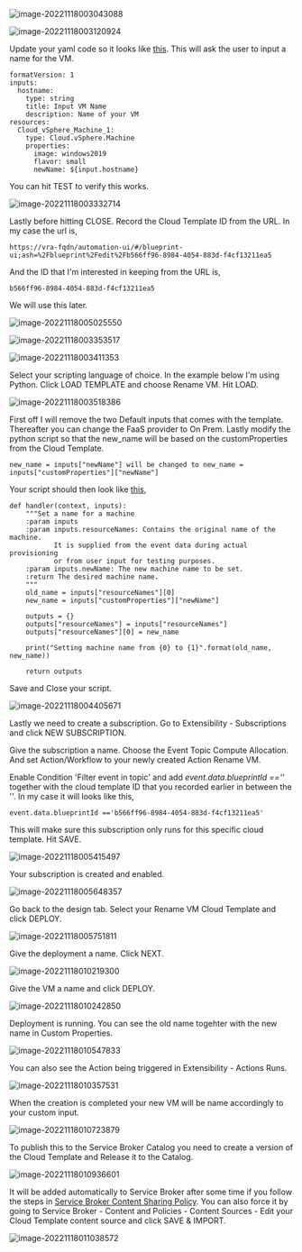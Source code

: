 ![image-20221118003043088](./assets/images/subscriptions/image-20221118003043088.png)

![image-20221118003120924](./assets/images/subscriptions/image-20221118003120924.png)

Update your yaml code so it looks like [this](https://github.com/larols/vmware-aria/blob/main/aria-automation/assets/yaml/Rename%20VM.yaml). This will ask the user to input a name for the VM.

```
formatVersion: 1
inputs:
  hostname:
    type: string
    title: Input VM Name
    description: Name of your VM
resources:
  Cloud_vSphere_Machine_1:
    type: Cloud.vSphere.Machine
    properties:
      image: windows2019
      flavor: small
      newName: ${input.hostname}
```

You can hit TEST to verify this works.

![image-20221118003332714](./assets/images/subscriptions/image-20221118003332714.png)

Lastly before hitting CLOSE. Record the Cloud Template ID from the URL. In my case the url is,

```
https://vra-fqdn/automation-ui/#/blueprint-ui;ash=%2Fblueprint%2Fedit%2Fb566ff96-8984-4054-883d-f4cf13211ea5
```

And the ID that I'm interested in keeping from the URL is,

```
b566ff96-8984-4054-883d-f4cf13211ea5
```

We will use this later.

![image-20221118005025550](./assets/images/subscriptions/image-20221118005025550.png)



![image-20221118003353517](./assets/images/subscriptions/image-20221118003353517.png)

![image-20221118003411353](./assets/images/subscriptions/image-20221118003411353.png)

Select your scripting language of choice. In the example below I'm using Python. Click LOAD TEMPLATE and choose Rename VM. Hit LOAD.

![image-20221118003518386](./assets/images/subscriptions/image-20221118003518386.png)

First off I will remove the two Default inputs that comes with the template. Thereafter you can change the FaaS provider to On Prem. Lastly modify the python script so that the new_name will be based on the customProperties from the Cloud Template. 

```
new_name = inputs["newName"] will be changed to new_name = inputs["customProperties"]["newName"]
```

Your script should then look like [this](https://github.com/larols/vmware-aria/blob/main/aria-automation/assets/python/RenameVM.py),

```
def handler(context, inputs):
    """Set a name for a machine
    :param inputs
    :param inputs.resourceNames: Contains the original name of the machine.
           It is supplied from the event data during actual provisioning
           or from user input for testing purposes.
    :param inputs.newName: The new machine name to be set.
    :return The desired machine name.
    """
    old_name = inputs["resourceNames"][0]
    new_name = inputs["customProperties"]["newName"]

    outputs = {}
    outputs["resourceNames"] = inputs["resourceNames"]
    outputs["resourceNames"][0] = new_name

    print("Setting machine name from {0} to {1}".format(old_name, new_name))

    return outputs
```

Save and Close your script.

![image-20221118004405671](./assets/images/subscriptions/image-20221118004405671.png)

Lastly we need to create a subscription. Go to Extensibility - Subscriptions and click NEW SUBSCRIPTION. 

Give the subscription a name. Choose the Event Topic Compute Allocation. And set Action/Workflow to your newly created Action Rename VM.

Enable Condition 'Filter event in topic' and add *event.data.blueprintId ==''* together with the cloud template ID that you recorded earlier in between the ''. In my case it will looks like this,

```
event.data.blueprintId =='b566ff96-8984-4054-883d-f4cf13211ea5'
```

This will make sure this subscription only runs for this specific cloud template. Hit SAVE.

![image-20221118005415497](./assets/images/subscriptions/image-20221118005415497.png)

Your subscription is created and enabled.

![image-20221118005648357](./assets/images/subscriptions/image-20221118005648357.png)

Go back to the design tab. Select your Rename VM Cloud Template and click DEPLOY.

![image-20221118005751811](./assets/images/subscriptions/image-20221118005751811.png)

Give the deployment a name. Click NEXT.

![image-20221118010219300](./assets/images/subscriptions/image-20221118010219300.png)

Give the VM a name and click DEPLOY.

![image-20221118010242850](./assets/images/subscriptions/image-20221118010242850.png)

Deployment is running. You can see the old name togehter with the new name in Custom Properties.

![image-20221118010547833](./assets/images/subscriptions/image-20221118010547833.png)

You can also see the Action being triggered in Extensibility - Actions Runs.

![image-20221118010357531](./assets/images/subscriptions/image-20221118010357531.png)

When the creation is completed your new VM will be name accordingly to your custom input. 

![image-20221118010723879](./assets/images/subscriptions/image-20221118010723879.png)

To publish this to the Service Broker Catalog you need to create a version of the Cloud Template and Release it to the Catalog.

![image-20221118010936601](./assets/images/subscriptions/image-20221118010936601.png)

It will be added automatically to Service Broker after some time if you follow the steps in [Service Broker Content Sharing Policy](/aria-automation/servicebroker.md). You can also force it by going to Service Broker - Content and Policies - Content Sources - Edit your Cloud Template content source and click SAVE & IMPORT.

![image-20221118011038572](./assets/images/subscriptions/image-20221118011038572.png)